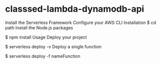 # classsed-lambda-dynamodb-api

Install the Serverless Framework
Configure your AWS CLI
Installation
$ cd path
Install the Node.js packages

$ npm install
Usage
Deploy your project

$ serverless deploy -v
Deploy a single function

$ serverless deploy -f nameFunction
